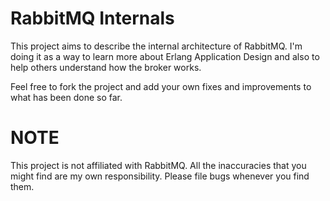 # RabbitMQ Internals #

This project aims to describe the internal architecture of RabbitMQ. I'm doing it as a way to learn more about Erlang Application Design and also to help others understand how the broker works.

Feel free to fork the project and add your own fixes and improvements to what has been done so far.

# NOTE #

This project is not affiliated with RabbitMQ. All the inaccuracies that you might find are my own responsibility. Please file bugs whenever you find them.